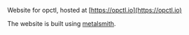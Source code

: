 Website for opctl, hosted at [https://opctl.io](https://opctl.io)

The website is built using
[metalsmith](https://github.com/metalsmith/metalsmith).
